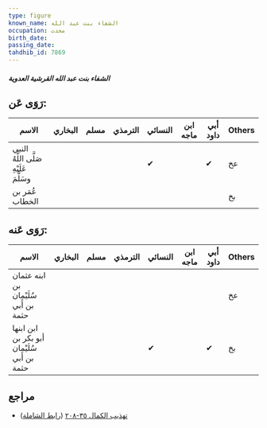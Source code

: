 ```yaml
---
type: figure
known_name: الشفاء بنت عبد الله
occupation: محدث
birth_date:
passing_date:
tahdhib_id: 7869
---
```

##### الشفاء بنت عبد الله القرشية العدوية

## رَوَى عَن:
| الاسم                                  | البخاري | مسلم | الترمذي | النسائي | ابن ماجه | أبي داود | Others |
| -------------------------------------- | ------- | ---- | ------- | ------- | -------- | -------- | ------ |
| النبي صَلَّى اللَّهُ عَلَيْهِ وسَلَّمَ |         |      |         | ✔       |          | ✔        | عخ     |
| عُمَر بن الخطاب                        |         |      |         |         |          |          | بخ     |
## رَوَى عَنه:
| الاسم                                       | البخاري | مسلم | الترمذي | النسائي | ابن ماجه | أبي داود | Others |
| ------------------------------------------- | ------- | ---- | ------- | ------- | -------- | -------- | ------ |
| ابنه عثمان بن سُلَيْمان بن أَبي حثمة        |         |      |         |         |          |          | عخ     |
| ابن ابنها أبو بكر بن سُلَيْمان بن أَبي حثمة |         |      |         | ✔       |          | ✔        | بخ     |
## مراجع
- [تهذيب الكمال ٣٥-٢٠٨](obsidian://open?vault=Tahdhib-al-Kamal&file=Figures/٧٨٦٩-الشفاء%20بنت%20عبد%20الله%20القرشية%20العدوية) ([رابط الشاملة](https://shamela.ws/book/3722/18807))